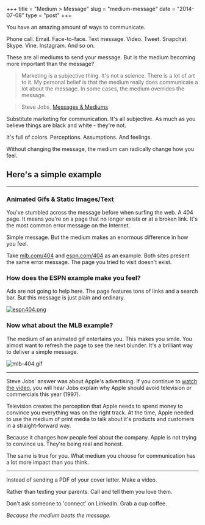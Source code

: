 +++
title = "Medium > Message"
slug = "medium-message"
date = "2014-07-08"
type = "post"
+++ 

You have an amazing amount of ways to communicate.

Phone call. Email. Face-to-face. Text message. Video. Tweet. Snapchat. Skype. Vine. Instagram. And so on. 

These are all mediums to send your message. But is the medium becoming more important than the message? 

> Marketing is a subjective thing. It's not a science. There is a lot of art to it. My personal belief is that the medium really does communicate a lot about the message. In some cases, the medium overrides the message. 

> Steve Jobs, [Messages & Mediums](http://youtu.be/3LEXae1j6EY?t=46m50s)

Substitute marketing for communication. It's all subjective. As much as you believe things are black and white - they're not. 

It's full of colors. Perceptions. Assumptions. And feelings. 

Without changing the message, the medium can radically change how you feel. 

## Here's a simple example

* * * 

### Animated Gifs & Static Images/Text

You've stumbled across the message before when surfing the web. A 404 page. It means you're on a page that no longer exists or at a broken link. It's the most common error message on the Internet. 

Simple message. But the medium makes an enormous difference in how you feel. 

Take [mlb.com/404](http://mlb.com/404) and [espn.com/404](http://espn.com/404) as an example. Both sites present the same error message. The page you tried to visit doesn't exist. 

### How does the ESPN example make you feel? 

Ads are not going to help here. The page features tons of links and a search bar. But this message is just plain and ordinary.

[![espn404.png](https://d23f6h5jpj26xu.cloudfront.net/wpxtlnj95o4gma_small.png)](http://img.svbtle.com/wpxtlnj95o4gma.png)


### Now what about the MLB example? 

The medium of an animated gif entertains you. This makes you smile. You almost want to refresh the page to see the next blunder. It's a brilliant way to deliver a simple message. 

![mlb-404.gif](https://draftin.com:443/images/17017?token=0WocXh1Y1FnVck5kZ1VXNo8-Y3-a5aCoPZQ6jwKtGl7H-F6xPBsNYpjBqta-phN0R-AhjeRiUWeF_5yYKcyQAoY) 

* * * 

Steve Jobs' answer was about Apple's advertising. If you continue to [watch the video](https://www.youtube.com/watch?v=3LEXae1j6EY&feature=youtu.be&t=46m50s), you will hear Jobs explain why Apple should avoid television or commercials this year (1997). 

Television creates the perception that Apple needs to spend money to convince you everything was on the right track. At the time, Apple needed to use the medium of print media to talk about it's products and customers in a straight-forward way. 

Because it changes how people feel about the company. Apple is not trying to convince us. They're being real and honest. 

The same is true for you. What medium you choose for communication has a lot more impact than you think. 

* * * 

Instead of sending a PDF of your cover letter. Make a video. 

Rather than texting your parents. Call and tell them you love them. 

Don't ask someone to 'connect' on LinkedIn. Grab a cup coffee. 

*Because the medium beats the message.*
